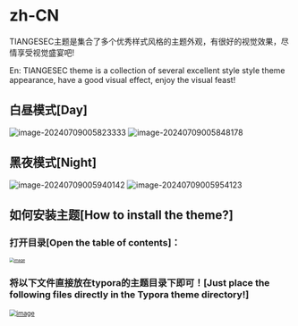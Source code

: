 # zh-CN
TIANGESEC主题是集合了多个优秀样式风格的主题外观，有很好的视觉效果，尽情享受视觉盛宴吧!

En:
TIANGESEC theme is a collection of several excellent style style theme appearance, have a good visual effect, enjoy the visual feast!

## 白昼模式[Day]
![image-20240709005823333](https://github.com/xxx252525/Typora-TIANGESEC/assets/104115333/8c8acb0b-03be-4e62-8f6b-6de20d9c0acc)
![image-20240709005848178](https://github.com/xxx252525/Typora-TIANGESEC/assets/104115333/ff135508-cc82-4b4a-9811-17c3331bc181)

## 黑夜模式[Night]
![image-20240709005940142](https://github.com/xxx252525/Typora-TIANGESEC/assets/104115333/a16538ba-ef00-4c19-a09f-9298b35273ab)
![image-20240709005954123](https://github.com/xxx252525/Typora-TIANGESEC/assets/104115333/d67667ae-0851-4033-b32c-d1f5eae43e49)

## 如何安装主题[How to install the theme?]
### 打开目录[Open the table of contents]：
[<img src="https://private-user-images.githubusercontent.com/104115333/310475138-9a4fd9d5-168c-4215-893b-ea35a8b5bf35.png?jwt=eyJhbGciOiJIUzI1NiIsInR5cCI6IkpXVCJ9.eyJpc3MiOiJnaXRodWIuY29tIiwiYXVkIjoicmF3LmdpdGh1YnVzZXJjb250ZW50LmNvbSIsImtleSI6ImtleTUiLCJleHAiOjE3MjA0NTgzMzUsIm5iZiI6MTcyMDQ1ODAzNSwicGF0aCI6Ii8xMDQxMTUzMzMvMzEwNDc1MTM4LTlhNGZkOWQ1LTE2OGMtNDIxNS04OTNiLWVhMzVhOGI1YmYzNS5wbmc_WC1BbXotQWxnb3JpdGhtPUFXUzQtSE1BQy1TSEEyNTYmWC1BbXotQ3JlZGVudGlhbD1BS0lBVkNPRFlMU0E1M1BRSzRaQSUyRjIwMjQwNzA4JTJGdXMtZWFzdC0xJTJGczMlMkZhd3M0X3JlcXVlc3QmWC1BbXotRGF0ZT0yMDI0MDcwOFQxNzAwMzVaJlgtQW16LUV4cGlyZXM9MzAwJlgtQW16LVNpZ25hdHVyZT1jOWZlOWQ3ODYzMzIyZTMzYmQzOGVmNDM2YmYwNzBmZjVkZDJiODAzYjNmNjI5ZDEyOTQ4YTZiMjBkNDU4OTYzJlgtQW16LVNpZ25lZEhlYWRlcnM9aG9zdCZhY3Rvcl9pZD0wJmtleV9pZD0wJnJlcG9faWQ9MCJ9.lce2ZPWsREGqvIbvSamV5a2XhT39IMCgXvCspZKfUZI" alt="image" style="zoom: 50%;" />](https://private-user-images.githubusercontent.com/104115333/310475138-9a4fd9d5-168c-4215-893b-ea35a8b5bf35.png?jwt=eyJhbGciOiJIUzI1NiIsInR5cCI6IkpXVCJ9.eyJpc3MiOiJnaXRodWIuY29tIiwiYXVkIjoicmF3LmdpdGh1YnVzZXJjb250ZW50LmNvbSIsImtleSI6ImtleTUiLCJleHAiOjE3MjA0NTgzMzUsIm5iZiI6MTcyMDQ1ODAzNSwicGF0aCI6Ii8xMDQxMTUzMzMvMzEwNDc1MTM4LTlhNGZkOWQ1LTE2OGMtNDIxNS04OTNiLWVhMzVhOGI1YmYzNS5wbmc_WC1BbXotQWxnb3JpdGhtPUFXUzQtSE1BQy1TSEEyNTYmWC1BbXotQ3JlZGVudGlhbD1BS0lBVkNPRFlMU0E1M1BRSzRaQSUyRjIwMjQwNzA4JTJGdXMtZWFzdC0xJTJGczMlMkZhd3M0X3JlcXVlc3QmWC1BbXotRGF0ZT0yMDI0MDcwOFQxNzAwMzVaJlgtQW16LUV4cGlyZXM9MzAwJlgtQW16LVNpZ25hdHVyZT1jOWZlOWQ3ODYzMzIyZTMzYmQzOGVmNDM2YmYwNzBmZjVkZDJiODAzYjNmNjI5ZDEyOTQ4YTZiMjBkNDU4OTYzJlgtQW16LVNpZ25lZEhlYWRlcnM9aG9zdCZhY3Rvcl9pZD0wJmtleV9pZD0wJnJlcG9faWQ9MCJ9.lce2ZPWsREGqvIbvSamV5a2XhT39IMCgXvCspZKfUZI)

### 将以下文件直接放在typora的主题目录下即可！[Just place the following files directly in the Typora theme directory!]
[<img src="https://private-user-images.githubusercontent.com/104115333/310475029-2dc07a19-7243-4076-b771-86b770aef75a.png?jwt=eyJhbGciOiJIUzI1NiIsInR5cCI6IkpXVCJ9.eyJpc3MiOiJnaXRodWIuY29tIiwiYXVkIjoicmF3LmdpdGh1YnVzZXJjb250ZW50LmNvbSIsImtleSI6ImtleTUiLCJleHAiOjE3MjA0NTgzMzUsIm5iZiI6MTcyMDQ1ODAzNSwicGF0aCI6Ii8xMDQxMTUzMzMvMzEwNDc1MDI5LTJkYzA3YTE5LTcyNDMtNDA3Ni1iNzcxLTg2Yjc3MGFlZjc1YS5wbmc_WC1BbXotQWxnb3JpdGhtPUFXUzQtSE1BQy1TSEEyNTYmWC1BbXotQ3JlZGVudGlhbD1BS0lBVkNPRFlMU0E1M1BRSzRaQSUyRjIwMjQwNzA4JTJGdXMtZWFzdC0xJTJGczMlMkZhd3M0X3JlcXVlc3QmWC1BbXotRGF0ZT0yMDI0MDcwOFQxNzAwMzVaJlgtQW16LUV4cGlyZXM9MzAwJlgtQW16LVNpZ25hdHVyZT1kMzIwYjc4Nzg3YzgzNWQ0ZTRmZmE0ZGQyNjM1ODJiOWJkZDBiZWFiOGI1OWI0MTZkZmQ4Yjk2ZjkyNDFiOWJlJlgtQW16LVNpZ25lZEhlYWRlcnM9aG9zdCZhY3Rvcl9pZD0wJmtleV9pZD0wJnJlcG9faWQ9MCJ9.ooYwUJ8plbh8ix8ovb8YtvCdKuUJtfF6GHgbBif-2mI" alt="image" style="zoom:80%;" />](https://private-user-images.githubusercontent.com/104115333/310475029-2dc07a19-7243-4076-b771-86b770aef75a.png?jwt=eyJhbGciOiJIUzI1NiIsInR5cCI6IkpXVCJ9.eyJpc3MiOiJnaXRodWIuY29tIiwiYXVkIjoicmF3LmdpdGh1YnVzZXJjb250ZW50LmNvbSIsImtleSI6ImtleTUiLCJleHAiOjE3MjA0NTgzMzUsIm5iZiI6MTcyMDQ1ODAzNSwicGF0aCI6Ii8xMDQxMTUzMzMvMzEwNDc1MDI5LTJkYzA3YTE5LTcyNDMtNDA3Ni1iNzcxLTg2Yjc3MGFlZjc1YS5wbmc_WC1BbXotQWxnb3JpdGhtPUFXUzQtSE1BQy1TSEEyNTYmWC1BbXotQ3JlZGVudGlhbD1BS0lBVkNPRFlMU0E1M1BRSzRaQSUyRjIwMjQwNzA4JTJGdXMtZWFzdC0xJTJGczMlMkZhd3M0X3JlcXVlc3QmWC1BbXotRGF0ZT0yMDI0MDcwOFQxNzAwMzVaJlgtQW16LUV4cGlyZXM9MzAwJlgtQW16LVNpZ25hdHVyZT1kMzIwYjc4Nzg3YzgzNWQ0ZTRmZmE0ZGQyNjM1ODJiOWJkZDBiZWFiOGI1OWI0MTZkZmQ4Yjk2ZjkyNDFiOWJlJlgtQW16LVNpZ25lZEhlYWRlcnM9aG9zdCZhY3Rvcl9pZD0wJmtleV9pZD0wJnJlcG9faWQ9MCJ9.ooYwUJ8plbh8ix8ovb8YtvCdKuUJtfF6GHgbBif-2mI)



